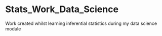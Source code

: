 # Stats_Work_Data_Science
Work created whilst learning inferential statistics during my data science module
